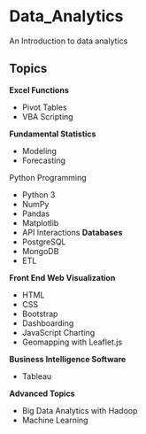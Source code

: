 # Data_Analytics
An Introduction to data analytics


## Topics
**Excel Functions**
- Pivot Tables
- VBA Scripting

**Fundamental Statistics**
- Modeling
- Forecasting

Python Programming
- Python 3
- NumPy
- Pandas
- Matplotlib
- API Interactions
**Databases**
- PostgreSQL
- MongoDB
- ETL

**Front End Web Visualization**
- HTML
- CSS
- Bootstrap
- Dashboarding
- JavaScript Charting
- Geomapping with Leaflet.js

**Business Intelligence Software**
- Tableau

**Advanced Topics**
- Big Data Analytics with Hadoop
- Machine Learning


## 
